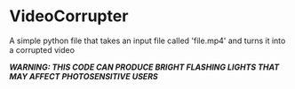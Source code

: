 # VideoCorrupter
A simple python file that takes an input file called 'file.mp4' and turns it into a corrupted video

**_WARNING: _THIS CODE CAN PRODUCE BRIGHT FLASHING LIGHTS THAT MAY AFFECT PHOTOSENSITIVE USERS__**
